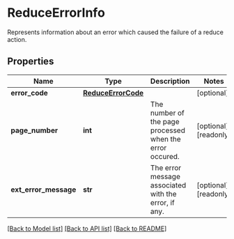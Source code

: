 # ReduceErrorInfo

Represents information about an error which caused the failure of a reduce action.
## Properties
Name | Type | Description | Notes
------------ | ------------- | ------------- | -------------
**error_code** | [**ReduceErrorCode**](ReduceErrorCode.md) |  | [optional] 
**page_number** | **int** | The number of the page processed when the error occured. | [optional] [readonly] 
**ext_error_message** | **str** | The error message associated with the error, if any. | [optional] [readonly] 

[[Back to Model list]](../README.md#documentation-for-models) [[Back to API list]](../README.md#documentation-for-api-endpoints) [[Back to README]](../README.md)


